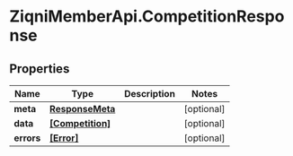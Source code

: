 # ZiqniMemberApi.CompetitionResponse

## Properties

Name | Type | Description | Notes
------------ | ------------- | ------------- | -------------
**meta** | [**ResponseMeta**](ResponseMeta.md) |  | [optional] 
**data** | [**[Competition]**](Competition.md) |  | [optional] 
**errors** | [**[Error]**](Error.md) |  | [optional] 


